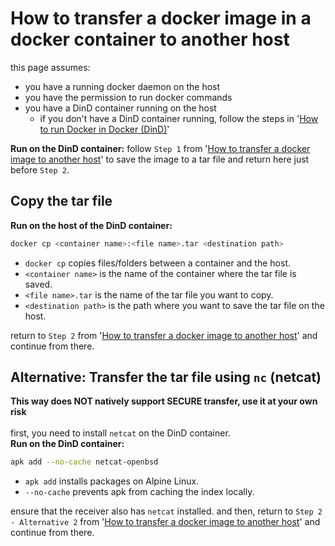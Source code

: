 # How to transfer a docker image in a docker container to another host
this page assumes:
- you have a running docker daemon on the host
- you have the permission to run docker commands
- you have a DinD container running on the host
    - if you don't have a DinD container running, follow the steps in '[How to run Docker in Docker (DinD)](How-to-run-Docker-in-Docker-DinD.md)'

**Run on the DinD container:**
follow `Step 1` from '[How to transfer a docker image to another host](How-to-transfer-a-docker-image-to-another-host.md)' to save the image to a tar file and return here just before `Step 2`.

## Copy the tar file
**Run on the host of the DinD container:**
<br>
```bash
docker cp <container name>:<file name>.tar <destination path>
```
- `docker cp` copies files/folders between a container and the host.
- `<container name>` is the name of the container where the tar file is saved.
- `<file name>.tar` is the name of the tar file you want to copy.
- `<destination path>` is the path where you want to save the tar file on the host.

return to `Step 2` from '[How to transfer a docker image to another host](How-to-transfer-a-docker-image-to-another-host.md)' and continue from there.

## Alternative: Transfer the tar file using `nc` (netcat)
**This way does NOT natively support SECURE transfer, use it at your own risk**
<br><br>
first, you need to install `netcat` on the DinD container.
<br>
**Run on the DinD container:**
<br>
```bash
apk add --no-cache netcat-openbsd
```
- `apk add` installs packages on Alpine Linux.
- `--no-cache` prevents apk from caching the index locally.

ensure that the receiver also has `netcat` installed.
and then, return to `Step 2 - Alternative 2` from '[How to transfer a docker image to another host](How-to-transfer-a-docker-image-to-another-host.md)' and continue from there.
